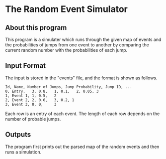 # The Random Event Simulator
## About this program
This program is a simulater which runs through the given map of events and the probabilities of jumps from one event to another by comparing the current random number with the probabilities of each jump.
## Input Format
The input is stored in the "events" file, and the format is shown as follows.
```
Id, Name, Number of Jumps, Jump Probability, Jump ID, ...
0, Entry,   3, 0.8,   1, 0.1,   2, 0.05, 3
1, Event 1, 1, 0.5,   2
2, Event 2, 2, 0.6,   3, 0.2, 1
3, Event 3, 0, 0,     3
```
Each row is an entry of each event. The length of each row depends on the number of probable jumps.
## Outputs
The program first prints out the parsed map of the random events and then runs a simulation.